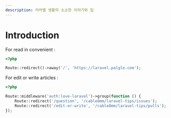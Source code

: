 ```yaml
---
description: 라라벨 생활의 소소한 이야기와 팁
---
```


# Introduction

For read in convenient :

```php
<?php

Route::redirect()->away('/', 'https://laravel.palgle.com');
```

For edit or write articles :

```php
<?php

Route::middleware('auth:love-laravel')->group(function () {
    Route::redirect('/question', '/cable8mm/laravel-tips/issues');
    Route::redirect('/edit-or-write', '/cable8mm/laravel-tips/pulls');
});
```
